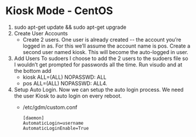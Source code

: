 # Kiosk Mode - CentOS

1. sudo apt-get update && sudo apt-get upgrade
2. Create User Accounts
   * Create 2 users. One user is already created -- the account you’re logged in as. For this we’ll assume the account name is      pos. Create a second user named kiosk. This will become the auto-logged in user.
3. Add Users To sudoers I choose to add the 2 users to the sudoers file so I wouldn’t get prompted for passwords all the time.    Run visudo and at the bottom add
   * kiosk ALL=(ALL) NOPASSWD: ALL
   * pos ALL=(ALL) NOPASSWD: ALL4.
4. Setup Auto Login. Now we can setup the auto login process. We need the user Kiosk to auto login on every reboot.
   * /etc/gdm/custom.conf
       
      ~~~~~ # Enable automatic login for user
      [daemon]
      AutomaticLogin=username
      AutomaticLoginEnable=True 
